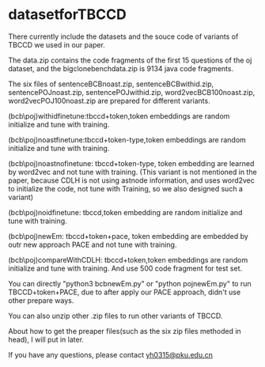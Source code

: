 # datasetforTBCCD

There currently include the datasets and the souce code of variants of TBCCD we used in our paper. 



The data.zip contains the code fragments of the first 15 questions of the oj dataset, and the bigclonebenchdata.zip is 9134 java code fragments.

The six files of sentenceBCBnoast.zip, sentenceBCBwithid.zip, sentencePOJnoast.zip, sentencePOJwithid.zip, word2vecBCB100noast.zip, word2vecPOJ100noast.zip are prepared for different variants.

(bcb\poj)withidfinetune:tbccd+token,token embeddings are random initialize and tune with training.

(bcb\poj)noastfinetune:tbccd+token-type,token embeddings are random initialize and tune with training.

(bcb\poj)noastnofinetune: tbccd+token-type, token embedding are learned by word2vec and not tune with training. (This variant is not mentioned in the paper, because CDLH is not using astnode information, and uses word2vec to initialize the code, not tune with Training, so we also designed such a variant)

(bcb\poj)noidfinetune: tbccd,token embedding are random initialize and tune with training.

(bcb\poj)newEm: tbccd+token+pace, token embedding are embedded by outr new approach PACE and not tune with training.

(bcb\poj)compareWithCDLH: tbccd+token,token embeddings are random initialize and tune with training. And use 500 code fragment for test set.


You can directly "python3 bcbnewEm.py" or "python pojnewEm.py" to run TBCCD+token+PACE, due to after apply our PACE approach, didn't use other prepare ways.

You can also unzip other .zip files to run other variants of TBCCD.

About how to get the preaper files(such as the six zip files methoded in head), I will put in later.


If you have any questions, please contact yh0315@pku.edu.cn